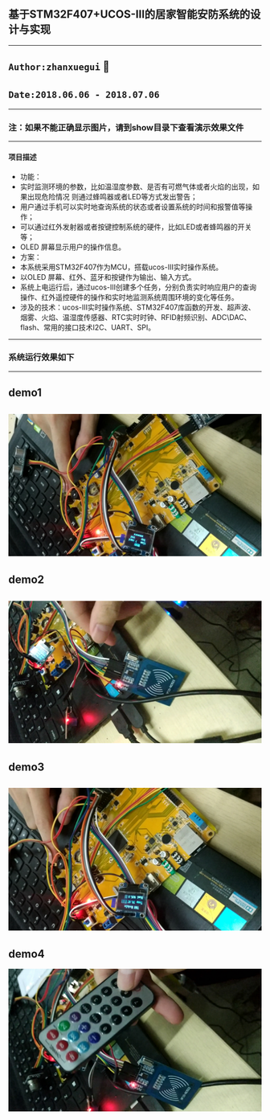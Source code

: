 ## 基于STM32F407+UCOS-III的居家智能安防系统的设计与实现

---------------------------

## `Author:zhanxuegui` :apple:
## `Date:2018.06.06 - 2018.07.06`

-----------------------------
### 注：如果不能正确显示图片，请到show目录下查看演示效果文件

-----------------------------
#### 项目描述
- 功能：
 - 实时监测环境的参数，比如温湿度参数、是否有可燃气体或者火焰的出现，如果出现危险情况 则通过蜂鸣器或者LED等方式发出警告；
 - 用户通过手机可以实时地查询系统的状态或者设置系统的时间和报警值等操作；
 - 可以通过红外发射器或者按键控制系统的硬件，比如LED或者蜂鸣器的开关等；
 - OLED 屏幕显示用户的操作信息。
- 方案：
 - 本系统采用STM32F407作为MCU，搭载ucos-III实时操作系统。
 - 以OLED 屏幕、红外、蓝牙和按键作为输出、输入方式。
 - 系统上电运行后，通过ucos-III创建多个任务，分别负责实时响应用户的查询操作、红外遥控硬件的操作和实时地监测系统周围环境的变化等任务。
- 涉及的技术：ucos-III实时操作系统、STM32F407库函数的开发、超声波、烟雾、火焰、温湿度传感器、RTC实时时钟、RFID射频识别、ADC\DAC、flash、常用的接口技术I2C、UART、SPI。

------------------------------

### 系统运行效果如下
----------------
## demo1
![](https://github.com/victory1355/IntellegentSecurity/blob/master/show/demo1.bmp)
----------------
## demo2
![](https://github.com/victory1355/IntellegentSecurity/blob/master/show/demo2.bmp)
---------------
## demo3
![](https://github.com/victory1355/IntellegentSecurity/blob/master/show/demo3.bmp)
--------------
## demo4
![](https://github.com/victory1355/IntellegentSecurity/blob/master/show/demo4.bmp)




